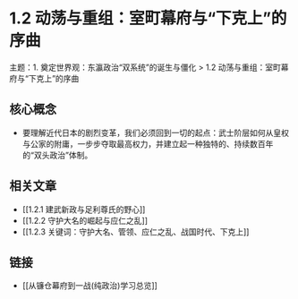 # 1.2 动荡与重组：室町幕府与“下克上”的序曲

主题：1. 奠定世界观：东瀛政治“双系统”的诞生与僵化 > 1.2 动荡与重组：室町幕府与“下克上”的序曲

## 核心概念

- 要理解近代日本的剧烈变革，我们必须回到一切的起点：武士阶层如何从皇权与公家的附庸，一步步夺取最高权力，并建立起一种独特的、持续数百年的“双头政治”体制。

## 相关文章

- [[1.2.1 建武新政与足利尊氏的野心]]
- [[1.2.2 守护大名的崛起与应仁之乱]]
- [[1.2.3 关键词：守护大名、管领、应仁之乱、战国时代、下克上]]

## 链接

- [[从镰仓幕府到一战(纯政治)学习总览]]
